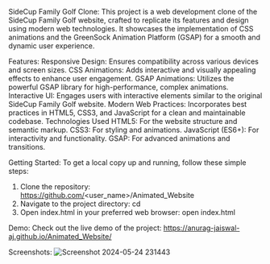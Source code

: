 SideCup Family Golf Clone:
This project is a web development clone of the SideCup Family Golf website, crafted to replicate its features and design using modern web technologies. It showcases the implementation of CSS animations and the GreenSock Animation Platform (GSAP) for a smooth and dynamic user experience.

Features:
Responsive Design: Ensures compatibility across various devices and screen sizes.
CSS Animations: Adds interactive and visually appealing effects to enhance user engagement.
GSAP Animations: Utilizes the powerful GSAP library for high-performance, complex animations.
Interactive UI: Engages users with interactive elements similar to the original SideCup Family Golf website.
Modern Web Practices: Incorporates best practices in HTML5, CSS3, and JavaScript for a clean and maintainable codebase.
Technologies Used
HTML5: For the website structure and semantic markup.
CSS3: For styling and animations.
JavaScript (ES6+): For interactivity and functionality.
GSAP: For advanced animations and transitions.

Getting Started:
To get a local copy up and running, follow these simple steps:
1) Clone the repository:
https://github.com/<user_name>/Animated_Website
2) Navigate to the project directory:
cd <directory>
3) Open index.html in your preferred web browser:
open index.html

Demo:
Check out the live demo of the project: https://anurag-jaiswal-aj.github.io/Animated_Website/

Screenshots: ![Screenshot 2024-05-24 231443](https://github.com/anurag-jaiswal-aj/Animated_Website/assets/144160916/6d914fe7-0d46-4b9a-840c-46321fd681a5)
